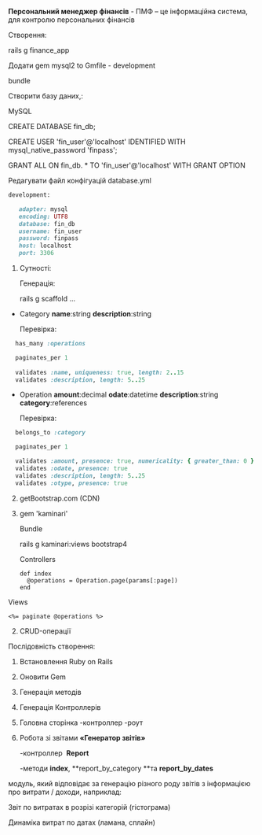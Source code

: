 **Персональний менеджер фінансів** - ПМФ – це інформаційна система, для контролю персональних фінансів 

Створення: 

rails g finance_app

Додати gem mysql2 to Gmfile - development



bundle



Створити базу даних,: 

MySQL

CREATE DATABASE fin_db;

CREATE USER 'fin_user'@'localhost' IDENTIFIED WITH mysql_native_password 'finpass';

GRANT  ALL ON fin_db. * TO 'fin_user'@'localhost' WITH GRANT OPTION

Редагувати файл конфігуацій database.yml

```ruby
development:

​	adapter: mysql
​	encoding: UTF8
​	database: fin_db
​	username: fin_user
​	password: finpass
​	host: localhost
​	port: 3306
```



1. Сутності:

   Генерація:

   rails g scaffold ...

- Category **name**:string **description**:string

  Перевірка:

```ruby
  has_many :operations

  paginates_per 1
  
  validates :name, uniqueness: true, length: 2..15
  validates :description, length: 5..25
```

- Operation **amount**:decimal **odate**:datetime **description**:string **category**:references

  Перевірка:

```ruby
  belongs_to :category

  paginates_per 1

  validates :amount, presence: true, numericality: { greater_than: 0 }
  validates :odate, presence: true
  validates :description, length: 5..25
  validates :otype, presence: true
```

2. getBootstrap.com (CDN)

3. gem 'kaminari'

   Bundle

   rails g kaminari:views bootstrap4

   

   Controllers

   ```
   def index
     @operations = Operation.page(params[:page])
   end
   ```

Views

```
<%= paginate @operations %>
```

2. CRUD-операції

   

Послідовність створення:

1. Встановлення Ruby on Rails

2. Оновити Gem

3. Генерація методів

4. Генерація Контроллерів

5. Головна сторінка -контроллер -роут

6. Робота зі звітами **«Генератор звітів»**

   -контроллер  **Report** 

   -методи  **index**, **report_by_category **та **report_by_dates**



модуль, який відповідає за генерацію різного роду звітів з інформацією про витрати / доходи, наприклад:

Звіт по витратах в розрізі категорій (гістограма) 

Динаміка витрат по датах (ламана, сплайн)